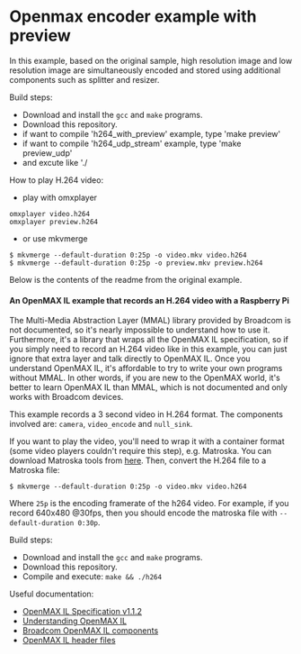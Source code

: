 Openmax encoder example with preview
====================================

In this example, based on the original sample, high resolution image and low resolution image are simultaneously encoded and stored using additional components such as splitter and resizer.

Build steps:

- Download and install the `gcc` and `make` programs.
- Download this repository.
- if want to compile 'h264_with_preview' example, type 'make preview'
- if want to compile 'h264_udp_stream' example, type 'make preview_udp'
- and excute like './<output file name>  

How to play H.264 video:

- play with omxplayer  
```
omxplayer video.h264
omxplayer preview.h264
```
- or use mkvmerge  
```
$ mkvmerge --default-duration 0:25p -o video.mkv video.h264
$ mkvmerge --default-duration 0:25p -o preview.mkv preview.h264
```

Below is the contents of the readme from the original example.

#### An OpenMAX IL example that records an H.264 video with a Raspberry Pi ####

The Multi-Media Abstraction Layer (MMAL) library provided by Broadcom is not documented, so it's nearly impossible to understand how to use it. Furthermore, it's a library that wraps all the OpenMAX IL specification, so if you simply need to record an H.264 video like in this example, you can just ignore that extra layer and talk directly to OpenMAX IL. Once you understand OpenMAX IL, it's affordable to try to write your own programs without MMAL. In other words, if you are new to the OpenMAX world, it's better to learn OpenMAX IL than MMAL, which is not documented and only works with Broadcom devices.

This example records a 3 second video in H.264 format. The components involved are: `camera`, `video_encode` and `null_sink`.

If you want to play the video, you'll need to wrap it with a container format (some video players couldn't require this step), e.g. Matroska. You can download Matroska tools from [here](http://www.bunkus.org/videotools/mkvtoolnix). Then, convert the H.264 file to a Matroska file:

```
$ mkvmerge --default-duration 0:25p -o video.mkv video.h264
```

Where `25p` is the encoding framerate of the h264 video. For example, if you record 640x480 @30fps, then you should encode the matroska file with `--default-duration 0:30p`.

Build steps:

- Download and install the `gcc` and `make` programs.
- Download this repository.
- Compile and execute: `make && ./h264`

Useful documentation:

- [OpenMAX IL Specification v1.1.2](https://www.khronos.org/registry/omxil/specs/OpenMAX_IL_1_1_2_Specification.pdf)
- [Understanding OpenMAX IL](http://www.slideshare.net/pchethan/understanding-open-max-il-18376762)
- [Broadcom OpenMAX IL components](https://github.com/raspberrypi/firmware/tree/master/documentation/ilcomponents)
- [OpenMAX IL header files](https://github.com/raspberrypi/firmware/tree/master/opt/vc/include/IL)
